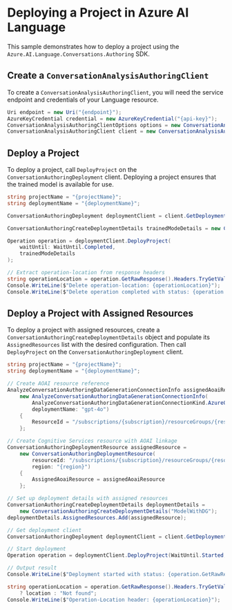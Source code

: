 # Deploying a Project in Azure AI Language

This sample demonstrates how to deploy a project using the `Azure.AI.Language.Conversations.Authoring` SDK.

## Create a `ConversationAnalysisAuthoringClient`

To create a `ConversationAnalysisAuthoringClient`, you will need the service endpoint and credentials of your Language resource.

```C# Snippet:CreateAuthoringClientForSpecificApiVersion
Uri endpoint = new Uri("{endpoint}");
AzureKeyCredential credential = new AzureKeyCredential("{api-key}");
ConversationAnalysisAuthoringClientOptions options = new ConversationAnalysisAuthoringClientOptions(ConversationAnalysisAuthoringClientOptions.ServiceVersion.V2024_11_15_Preview);
ConversationAnalysisAuthoringClient client = new ConversationAnalysisAuthoringClient(endpoint, credential, options);
```

## Deploy a Project

To deploy a project, call `DeployProject` on the `ConversationAuthoringDeployment` client. Deploying a project ensures that the trained model is available for use.

```C# Snippet:Sample14_ConversationsAuthoring_DeployProject
string projectName = "{projectName}";
string deploymentName = "{deploymentName}";

ConversationAuthoringDeployment deploymentClient = client.GetDeployment(projectName, deploymentName);

ConversationAuthoringCreateDeploymentDetails trainedModeDetails = new ConversationAuthoringCreateDeploymentDetails("m1");

Operation operation = deploymentClient.DeployProject(
    waitUntil: WaitUntil.Completed,
    trainedModeDetails
);

// Extract operation-location from response headers
string operationLocation = operation.GetRawResponse().Headers.TryGetValue("operation-location", out string location) ? location : "Not found";
Console.WriteLine($"Delete operation-location: {operationLocation}");
Console.WriteLine($"Delete operation completed with status: {operation.GetRawResponse().Status}");
```

## Deploy a Project with Assigned Resources

To deploy a project with assigned resources, create a `ConversationAuthoringCreateDeploymentDetails` object and populate its `AssignedResources` list with the desired configuration. Then call `DeployProject` on the `ConversationAuthoringDeployment` client.

```C# Snippet:Sample14_ConversationsAuthoring_DeployProjectWithAssignedResources
string projectName = "{projectName}";
string deploymentName = "{deploymentName}";

// Create AOAI resource reference
AnalyzeConversationAuthoringDataGenerationConnectionInfo assignedAoaiResource =
    new AnalyzeConversationAuthoringDataGenerationConnectionInfo(
        AnalyzeConversationAuthoringDataGenerationConnectionKind.AzureOpenAI,
        deploymentName: "gpt-4o")
    {
        ResourceId = "/subscriptions/{subscription}/resourceGroups/{resourcegroup}/providers/Microsoft.CognitiveServices/accounts/{sampleAccount}"
    };

// Create Cognitive Services resource with AOAI linkage
ConversationAuthoringDeploymentResource assignedResource =
    new ConversationAuthoringDeploymentResource(
        resourceId: "/subscriptions/{subscription}/resourceGroups/{resourcegroup}/providers/Microsoft.CognitiveServices/accounts/{sampleAccount}",
        region: "{region}")
    {
        AssignedAoaiResource = assignedAoaiResource
    };

// Set up deployment details with assigned resources
ConversationAuthoringCreateDeploymentDetails deploymentDetails =
    new ConversationAuthoringCreateDeploymentDetails("ModelWithDG");
deploymentDetails.AssignedResources.Add(assignedResource);

// Get deployment client
ConversationAuthoringDeployment deploymentClient = client.GetDeployment(projectName, deploymentName);

// Start deployment
Operation operation = deploymentClient.DeployProject(WaitUntil.Started, deploymentDetails);

// Output result
Console.WriteLine($"Deployment started with status: {operation.GetRawResponse().Status}");

string operationLocation = operation.GetRawResponse().Headers.TryGetValue("operation-location", out string location)
    ? location : "Not found";
Console.WriteLine($"Operation-Location header: {operationLocation}");
```
